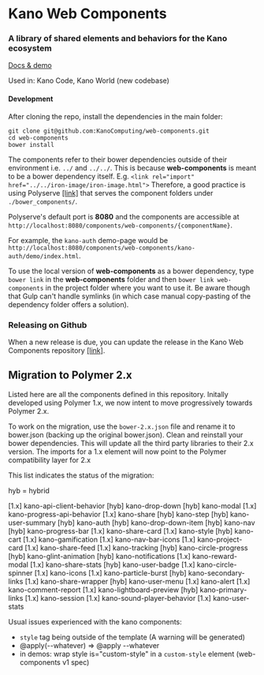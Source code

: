 # Kano Web Components

### A library of shared elements and behaviors for the Kano ecosystem

[Docs & demo](https://kanocomputing.github.io/web-components)

Used in: Kano Code, Kano World (new codebase)

#### Development

After cloning the repo, install the dependencies in the main folder:

```
git clone git@github.com:KanoComputing/web-components.git
cd web-components
bower install
```

The components refer to their bower dependencies outside of their environment i.e. `../` and `../../`. This is because **web-components** is meant to be a bower dependency itself.
E.g. `<link rel="import" href="../../iron-image/iron-image.html">` Therefore, a good practice is using Polyserve [[link]](https://github.com/PolymerLabs/polyserve) that serves the component folders under `./bower_components/`.

Polyserve's default port is **8080** and the components are accessible at `http://localhost:8080/components/web-components/{componentName}`.

For example, the `kano-auth` demo-page would be `http://localhost:8080/components/web-components/kano-auth/demo/index.html`.

To use the local version of **web-components** as a bower dependency, type ```bower link``` in the **web-components** folder and then ```bower link web-components``` in the project folder where you want to use it. Be aware though that Gulp can't handle symlinks (in which case manual copy-pasting of the dependency folder offers a solution).

### Releasing on Github

When a new release is due, you can update the release in the Kano Web Components repository [[link]](https://github.com/KanoComputing/web-components/releases).

## Migration to Polymer 2.x

Listed here are all the components defined in this repository. Initally developed using Polymer 1.x, we now intent to move progressively towards Polymer 2.x.

To work on the migration, use the `bower-2.x.json` file and rename it to bower.json (backing up the original bower.json).
Clean and reinstall your bower dependencies. This will update all the third party libraries to their 2.x version.
The imports for a 1.x element will now point to the Polymer compatibility layer for 2.x

This list indicates the status of the migration:

hyb = hybrid

[1.x] kano-api-client-behavior
[hyb] kano-drop-down
[hyb] kano-modal
[1.x] kano-progress-api-behavior
[1.x] kano-share
[hyb] kano-step
[hyb] kano-user-summary
[hyb] kano-auth
[hyb] kano-drop-down-item
[hyb] kano-nav
[hyb] kano-progress-bar
[1.x] kano-share-card
[1.x] kano-style
[hyb] kano-cart
[1.x] kano-gamification
[1.x] kano-nav-bar-icons
[1.x] kano-project-card
[1.x] kano-share-feed
[1.x] kano-tracking
[hyb] kano-circle-progress
[hyb] kano-glint-animation
[hyb] kano-notifications
[1.x] kano-reward-modal
[1.x] kano-share-stats
[hyb] kano-user-badge
[1.x] kano-circle-spinner
[1.x] kano-icons
[1.x] kano-particle-burst
[hyb] kano-secondary-links
[1.x] kano-share-wrapper
[hyb] kano-user-menu
[1.x] kano-alert
[1.x] kano-comment-report
[1.x] kano-lightboard-preview
[hyb] kano-primary-links
[1.x] kano-session
[1.x] kano-sound-player-behavior
[1.x] kano-user-stats


Usual issues experienced with the kano components:

 - `style` tag being outside of the template (A warning will be generated)
 - @apply(--whatever) => @apply --whatever
 - in demos: wrap style is="custom-style" in a `custom-style` element (web-components v1 spec)